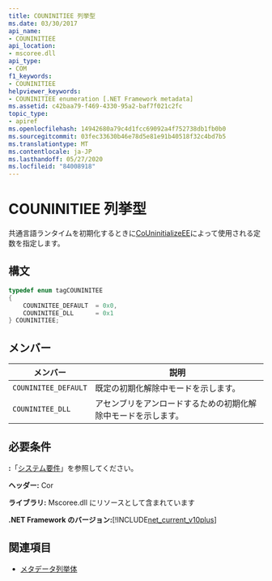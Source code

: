 ```yaml
---
title: COUNINITIEE 列挙型
ms.date: 03/30/2017
api_name:
- COUNINITIEE
api_location:
- mscoree.dll
api_type:
- COM
f1_keywords:
- COUNINITIEE
helpviewer_keywords:
- COUNINITIEE enumeration [.NET Framework metadata]
ms.assetid: c42baa79-f469-4330-95a2-baf7f021c2fc
topic_type:
- apiref
ms.openlocfilehash: 14942680a79c4d1fcc69092a4f752738db1fb0b0
ms.sourcegitcommit: 03fec33630b46e78d5e81e91b40518f32c4bd7b5
ms.translationtype: MT
ms.contentlocale: ja-JP
ms.lasthandoff: 05/27/2020
ms.locfileid: "84008918"
---
```

# <a name="couninitiee-enumeration"></a>COUNINITIEE 列挙型
共通言語ランタイムを初期化するときに[CoUninitializeEE](../hosting/couninitializeee-function.md)によって使用される定数を指定します。  
  
## <a name="syntax"></a>構文  
  
```cpp  
typedef enum tagCOUNINITEE  
{  
    COUNINITEE_DEFAULT  = 0x0,
    COUNINITEE_DLL      = 0x1  
} COUNINITIEE;  
```  
  
## <a name="members"></a>メンバー  
  
|メンバー|説明|  
|------------|-----------------|  
|`COUNINITEE_DEFAULT`|既定の初期化解除中モードを示します。|  
|`COUNINITEE_DLL`|アセンブリをアンロードするための初期化解除中モードを示します。|  
  
## <a name="requirements"></a>必要条件  
 **:**「[システム要件](../../get-started/system-requirements.md)」を参照してください。  
  
 **ヘッダー:** Cor  
  
 **ライブラリ:** Mscoree.dll にリソースとして含まれています  
  
 **.NET Framework のバージョン:**[!INCLUDE[net_current_v10plus](../../../../includes/net-current-v10plus-md.md)]  
  
## <a name="see-also"></a>関連項目

- [メタデータ列挙体](metadata-enumerations.md)
